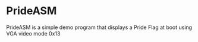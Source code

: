 # PrideASM
PrideASM is a simple demo program that displays a Pride Flag at boot using VGA video mode 0x13
